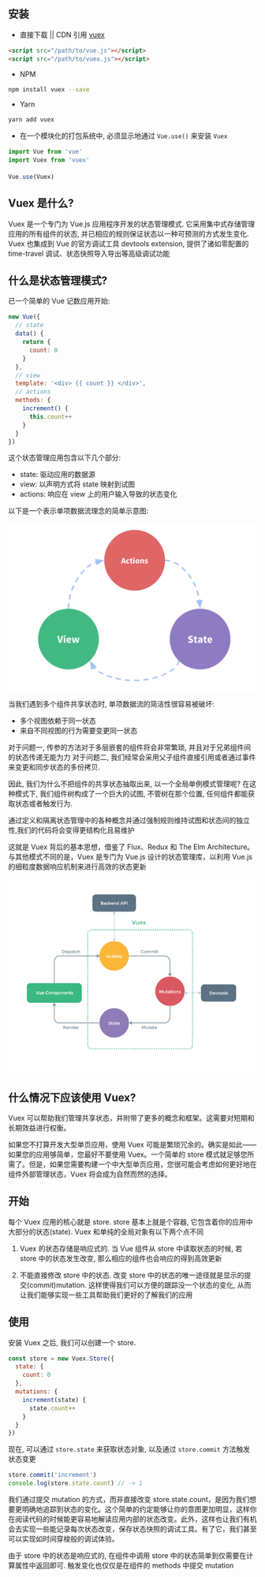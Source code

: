 ## 安装

- 直接下载 || CDN 引用 [vuex](https://unpkg.com/vuex)

```html
<script src="/path/to/vue.js"></script>
<script src="/path/to/vuex.js"></script>
```

- NPM

```sh
npm install vuex --save
```

- Yarn

```sh
yarn add vuex
```

- 在一个模块化的打包系统中, 必须显示地通过 `Vue.use()` 来安装 `Vuex`

```js
import Vue from 'vue'
import Vuex from 'vuex'

Vue.use(Vuex)
```

## Vuex 是什么?

Vuex 是一个专门为 Vue.js 应用程序开发的状态管理模式. 它采用集中式存储管理应用的所有组件的状态, 并已相应的规则保证状态以一种可预测的方式发生变化. Vuex 也集成到 Vue 的官方调试工具 devtools extension, 提供了诸如零配置的 time-travel 调试、状态快照导入导出等高级调试功能

## 什么是状态管理模式?

已一个简单的 Vue 记数应用开始:

```js
new Vue({
  // state
  data() {
    return {
      count: 0
    }
  },
  // view
  template: '<div> {{ count }} </div>',
  // actions
  methods: {
    increment() {
      this.count++
    }
  }
})
```

这个状态管理应用包含以下几个部分:

- state: 驱动应用的数据源
- view: 以声明方式将 state 映射到试图
- actions: 响应在 view 上的用户输入导致的状态变化

以下是一个表示单项数据流理念的简单示意图:

![flow](../../image/flow.png)

当我们遇到多个组件共享状态时, 单项数据流的简洁性很容易被破坏:

- 多个视图依赖于同一状态
- 来自不同视图的行为需要变更同一状态

对于问题一, 传参的方法对于多层嵌套的组件将会非常繁琐, 并且对于兄弟组件间的状态传递无能为力
对于问题二, 我们经常会采用父子组件直接引用或者通过事件来变更和同步状态的多份拷贝.

因此, 我们为什么不把组件的共享状态抽取出来, 以一个全局单例模式管理呢? 在这种模式下, 我们组件树构成了一个巨大的试图, 不管树在那个位置, 任何组件都能获取状态或者触发行为.

通过定义和隔离状态管理中的各种概念并通过强制规则维持试图和状态间的独立性,我们的代码将会变得更结构化且易维护

这就是 Vuex 背后的基本思想，借鉴了 Flux、Redux 和 The Elm Architecture。与其他模式不同的是，Vuex 是专门为 Vue.js 设计的状态管理库，以利用 Vue.js 的细粒度数据响应机制来进行高效的状态更新

![vuex](../../image/vuex.png)

## 什么情况下应该使用 Vuex?

Vuex 可以帮助我们管理共享状态，并附带了更多的概念和框架。这需要对短期和长期效益进行权衡。

如果您不打算开发大型单页应用，使用 Vuex 可能是繁琐冗余的。确实是如此——如果您的应用够简单，您最好不要使用 Vuex。一个简单的 store 模式就足够您所需了。但是，如果您需要构建一个中大型单页应用，您很可能会考虑如何更好地在组件外部管理状态，Vuex 将会成为自然而然的选择。

## 开始

每个 Vuex 应用的核心就是 store. store 基本上就是个容器, 它包含着你的应用中大部分的状态(state). Vuex 和单纯的全局对象有以下两个点不同

1. Vuex 的状态存储是响应式的. 当 Vue 组件从 store 中读取状态的时候, 若 store 中的状态发生改变, 那么相应的组件也会响应的得到高效更新

2. 不能直接修改 store 中的状态. 改变 store 中的状态的唯一途径就是显示的提交(commit)mutation. 这样使得我们可以方便的跟踪没一个状态的变化, 从而让我们能够实现一些工具帮助我们更好的了解我们的应用

## 使用

安装 Vuex 之后, 我们可以创建一个 store.

```js
const store = new Vuex.Store({
  state: {
    count: 0
  },
  mutations: {
    increment(state) {
      state.count++
    }
  }
})
```

现在, 可以通过 `store.state` 来获取状态对象, 以及通过 `store.commit` 方法触发状态变更

```js
store.commit('increment')
console.log(store.state.count) // -> 1
```

我们通过提交 mutation 的方式，而非直接改变 store.state.count，是因为我们想要更明确地追踪到状态的变化。这个简单的约定能够让你的意图更加明显，这样你在阅读代码的时候能更容易地解读应用内部的状态改变。此外，这样也让我们有机会去实现一些能记录每次状态改变，保存状态快照的调试工具。有了它，我们甚至可以实现如时间穿梭般的调试体验。

由于 store 中的状态是响应式的, 在组件中调用 store 中的状态简单到仅需要在计算属性中返回即可. 触发变化也仅仅是在组件的 methods 中提交 mutation
